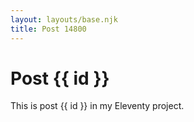 ```yaml
---
layout: layouts/base.njk
title: Post 14800
---
```


# Post {{ id }}

This is post {{ id }} in my Eleventy project.
